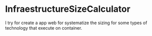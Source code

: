 # InfraestructureSizeCalculator
I try for create a app web for systematize the sizing for some types of technology that execute on container.
